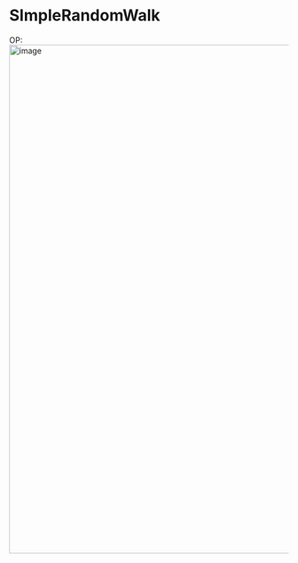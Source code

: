 # SImpleRandomWalk

OP:
<img width="1891" height="915" alt="image" src="https://github.com/user-attachments/assets/f39d26a2-e4b9-457a-bc8b-faeb508bebe4" />
